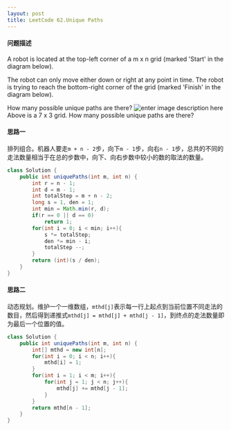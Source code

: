 ```yaml
---
layout: post
title: LeetCode 62.Unique Paths
---
```


#### **问题描述**
A robot is located at the top-left corner of a m x n grid (marked 'Start' in the diagram below).

The robot can only move either down or right at any point in time. The robot is trying to reach the bottom-right corner of the grid (marked 'Finish' in the diagram below).

How many possible unique paths are there?
![enter image description here](https://leetcode.com/static/images/problemset/robot_maze.png)
Above is a 7 x 3 grid. How many possible unique paths are there?
#### **思路一**
排列组合。机器人要走`m + n - 2`步，向下`m - 1`步，向右`n - 1`步，总共的不同的走法数量相当于在总的步数中，向下、向右步数中较小的数的取法的数量。
```java
class Solution {
    public int uniquePaths(int m, int n) {
        int r = n - 1;
        int d = m - 1;
        int totalStep = m + n - 2;
        long s = 1, den = 1;
        int min = Math.min(r, d);
        if(r == 0 || d == 0)
            return 1;
        for(int i = 0; i < min; i++){
            s *= totalStep;
            den *= min - i;
            totalStep --;
        }
        return (int)(s / den);
    }
}
```
#### **思路二**
动态规划。维护一个一维数组，`mthd[j]`表示每一行上起点到当前位置不同走法的数目，然后得到递推式`mthd[j] = mthd[j] + mthd[j - 1]`，到终点的走法数量即为最后一个位置的值。
```java
class Solution {
    public int uniquePaths(int m, int n) {
        int[] mthd = new int[n];
        for(int i = 0; i < n; i++){
            mthd[i] = 1;
        }
        for(int i = 1; i < m; i++){
            for(int j = 1; j < n; j++){
                mthd[j] += mthd[j - 1];
            }
        }
        return mthd[n - 1];
    }
}
```
